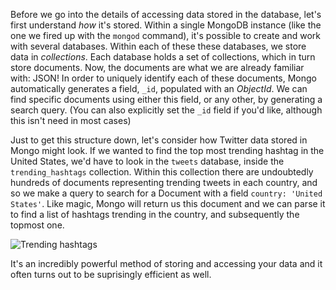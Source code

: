 Before we go into the details of accessing data stored in the database, let's first understand *how* it's stored. Within a single MongoDB instance (like the one we fired up with the `mongod` command), it's possible to create and work with several databases. Within each of these these databases, we store data in *collections*. Each database holds a set of collections, which in turn store documents. Now, the documents are what we are already familiar with: JSON! In order to uniquely identify each of these documents, Mongo automatically generates a field, `_id`, populated with an *ObjectId*. We can find specific documents using either this field, or any other, by generating a search query. (You can also explicitly set the `_id` field if you'd like, although this isn't need in most cases)

Just to get this structure down, let's consider how Twitter data stored in Mongo might look. If we wanted to find the top most trending hashtag in the United States, we'd have to look in the ```tweets``` database, inside the ```trending_hashtags``` collection. Within this collection there are undoubtedly hundreds of documents representing trending tweets in each country, and so we make a query to search for a Document with a field ```country: 'United States'```. Like magic, Mongo will return us this document and we can parse it to find a list of hashtags trending in the country, and subsequently the topmost one.

![Trending hashtags](assets/img/trending.png)

It's an incredibly powerful method of storing and accessing your data and it often turns out to be suprisingly efficient as well.
